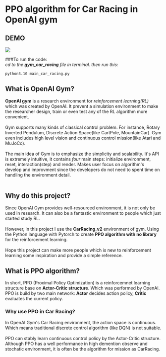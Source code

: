 # PPO algorithm for Car Racing in OpenAI gym
## DEMO
![](https://github.com/EricChen0104/PPO_Car_Racing_OpenAI_gym/blob/master/plots/test_episode.gif)

###To run the code:
<br/> *cd to the **gym_car_racing** file in terminal. then run this:*
```Shell
python3.10 main_car_racing.py
```

## What is OpenAI Gym?
**OpenAI gym** is a research environment for *reinforcement learning(RL)* which was created by OpenAI. It prevent a simulation environment to make the researcher design, train or even test any of the RL algorithm more convenient.<br /> <br />
Gym supports many kinds of classical control problem. For instance, Rotary Inverted Pendulum, Discrete Action Space(like CartPole, MountainCar). Gym even includes high level vision and continuous control mission(like Atari and MuJoCo).<br /> <br />
The main idea of Gym is to emphasize the simplicity and scalability. It's API is extremely intuitive, it contains *four* main steps: initialize environment, reset, interaction(step) and render. Makes user focus on algorithm's develop and improvment since the developers do not need to spent time on handling the environment detail.<br /> <br />

## Why do this project?
Since OpenAI Gym provides well-resourced environment, it is not only be used in research. It can also be a fantastic environment to people which just started study RL. <br/> <br/>
However, in this project I use the **CarRacing_v2** environment of gym. Using the Python language with Pytorch to create **PPO algorithm with no library** for the reinforcement learning. <br/><br/>
Hope this project can make more people which is new to reinforcement learning some inspiration and provide a simple reference.

## What is PPO algorithm?
In short, PPO (Proximal Policy Optimization) is a reinforcemnet learning structure base on **Actor-Critic structure**. Which was performed by OpenAI. PPO is build by two main network: **Actor** decides action policy, **Critic** evaluates the current policy.  

### Why use PPO in Car Racing?
In OpenAI Gym's Car Racing environment, the action space is continuous. Which means traditional discrete control algorithm (like DQN) is not suitable. <br/><br/>
PPO can stably learn continuous control policy by the Actor-Critic structure. Although PPO has a well performance in high demention observe and stochatic environment, it is often be the algorithm for mission as CarRacing. <br/>

